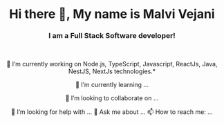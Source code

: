 <h1 align="center">
Hi there 👋, My name is Malvi Vejani
</h1>

<h3 align="center">
I am a Full Stack Software developer!
</h3>

<br/>

<div align="center">

 🔭 I’m currently working on Node.js, TypeScript, Javascript, ReactJs, Java, NestJS, NextJs technologies.*
 
 🌱 I’m currently learning ...
 
 👯 I’m looking to collaborate on ...
 
 🤔 I’m looking for help with ...
💬 Ask me about ...
 📫 How to reach me: ...
</div>


<!--
**malvivejani/malvivejani** is a ✨ _special_ ✨ repository because its `README.md` (this file) appears on your GitHub profile.

Here are some ideas to get you started:

- 🔭 I’m currently working on ...
- 🌱 I’m currently learning ...
- 👯 I’m looking to collaborate on ...
- 🤔 I’m looking for help with ...
- 💬 Ask me about ...
- 📫 How to reach me: ...
- 😄 Pronouns: ...
- ⚡ Fun fact: ...
-->
